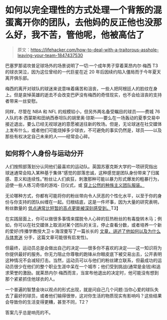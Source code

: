 # 如何以完全理性的方式处理一个背叛的混蛋离开你的团队，去他妈的反正他也没那么好，我不苦，管他呢，他被高估了

> 原文：<https://lifehacker.com/how-to-deal-with-a-traitorous-asshole-leaving-your-team-1847437530>

巴塞罗那诺坎普足球场外的场景说明了一切:一个成年男子穿着莱昂内尔·梅西 T3 的球衣哭泣，因为这位曾经的一代巨星在近 20 年后因续约陷入僵局而于今年夏天离开俱乐部。

梅西的离开对球队的球迷来说意味着痛苦和沮丧，一些人把阿根廷人的脸纹在身上。但是哀悼英雄的逝去不会改变巴萨没有梅西的奇怪现实，也不会给沮丧的支持者带来一丝安慰。

同样，尽管在 NBA 和 NFL 的规模较小，但另外两名备受瞩目的球员——费城 76 人队的本·西蒙斯和田纳西泰坦队的胡里奥·琼斯——要么在一场轰动的夏季交易中接近退出，要么已经无视球迷的意愿被送往新的牧场。但是，无论球迷在社交媒体上发布什么，或者他们可能烧掉多少球衣，不可避免的事实仍然是，球员——以及那些有权决定自己未来的人——经常会心碎。

## 如何将个人身份与运动分开

人们按照部落划分认同他们最喜欢的运动队。英国苏塞克斯大学的一项研究指出 球迷通常会陷入某种基于集体“感觉的部落忠诚，这种感觉是团队身份带来了归属感、意义和连续性。”粉丝让人们疯狂，刺激那种可能以暴力形式爆发的粗暴行为，迫使一些人练习奇怪的游戏- 日仪式，或 [穿上公然的种族主义团队服装。](https://lifehacker.com/how-to-tell-if-a-sports-team-name-is-actually-racist-1845888255)

无论哪种方式，你都有可能将你的粉丝带向令人厌恶的个性化水平，以至于你的身份与你支持的团队纠缠在一起。归根结底，这是一件坏事，因为大量的研究表明，粉丝数量的 [低点通常比短暂的高点更能被深刻感受到。](https://lifehacker.com/why-sports-make-you-miserable-according-to-science-1846715851)T3】

在实践层面上，你可以做很多事情来摆脱令人心碎的狂热粉丝的有毒旋转木马；例如，你可以在社交媒体上取消对某个团队的关注，停止查看分数，或者培养一个新的爱好(传播学教授大卫·s·海涅曼写了一篇长长的 [文章，讲述了他如何以及为什么与体育迷](https://medium.com/@DrHeineman/leaving-fandom-why-i-gave-up-sports-why-you-should-consider-it-and-how-to-start-6d1941c1a915) 分手，这篇文章可能很有启发性)。

但最终，运动员总是会做出自己的决定——很多你不喜欢的决定——这一知识将为你提供最好的服务。你无力阻止你尊敬的跑锋从你眼皮底下被交易出去，公开表明这种情况不会减轻打击。当然，运动员可以与他们的粉丝建立联系，但最成功的运动员很少在他们的整个职业生涯中呆在一个城市；他们受到挑战(通常是金钱)和追求荣誉的激励。就莱昂内尔·梅西而言，当宣布他退出的决定时，他可能没有想到那个紧紧抓住他球衣的人。

一个普遍的智慧金块以观点的形式出现，就是问自己几个问题:当你心爱的球队失去了最好的球员，或者他们输得很惨，这对你生活的物质现实有影响吗？这些结果会导致你的生活变得更糟，甚至不同，T2？

答案几乎总是响亮的不。